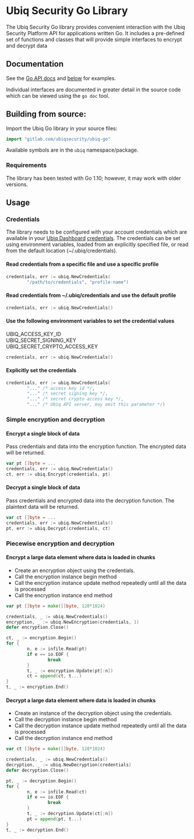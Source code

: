 # Ubiq Security Go Library

The Ubiq Security Go library provides convenient interaction with the
Ubiq Security Platform API for applications written Go. It includes a
pre-defined set of functions and classes that will provide simple interfaces
to encrypt and decrypt data

## Documentation

See the [Go API docs](https://dev.ubiqsecurity.com/docs/api) and
[below](#usage) for examples.

Individual interfaces are documented in greater detail in the source
code which can be viewed using the `go doc` tool.

## Building from source:

Import the Ubiq Go library in your source files:
```go
import "gitlab.com/ubiqsecurity/ubiq-go"
```

Available symbols are in the `ubiq` namespace/package.

### Requirements

The library has been tested with Go 1.10; however, it may work with
older versions.

## Usage

### Credentials

The library needs to be configured with your account credentials which are
available in your [Ubiq Dashboard][dashboard] [credentials][credentials]. The
credentials can be set using environment variables, loaded from an explicitly
specified file, or read from the default location (~/.ubiq/credentials).

#### Read credentials from a specific file and use a specific profile
```go
credentials, err := ubiq.NewCredentials(
        "/path/to/credentials", "profile-name")
```

#### Read credentials from ~/.ubiq/credentials and use the default profile
```go
credentials, err := ubiq.NewCredentials()
```

#### Use the following environment variables to set the credential values
UBIQ_ACCESS_KEY_ID  
UBIQ_SECRET_SIGNING_KEY  
UBIQ_SECRET_CRYPTO_ACCESS_KEY  
```go
credentials, err := ubiq.NewCredentials()
```

#### Explicitly set the credentials
```go
credentials, err := ubiq.NewCredentials(
        "..." /* access key id */,
        "..." /* secret signing key */,
        "..." /* secret crypto access key */,
        "..." /* Ubiq API server, may omit this parameter */)
```


### Simple encryption and decryption

#### Encrypt a single block of data

Pass credentials and data into the encryption function. The encrypted data
will be returned.

```go
var pt []byte = ...
credentials, err := ubiq.NewCredentials()
ct, err := ubiq.Encrypt(credentials, pt)
```

#### Decrypt a single block of data

Pass credentials and encrypted data into the decryption function. The
plaintext data will be returned.

```go
var ct []byte = ...
credentials, err := ubiq.NewCredentials()
pt, err := ubiq.Decrypt(credentials, ct)
```

### Piecewise encryption and decryption

#### Encrypt a large data element where data is loaded in chunks

- Create an encryption object using the credentials.
- Call the encryption instance begin method
- Call the encryption instance update method repeatedly until all the data is processed
- Call the encryption instance end method

```go
var pt []byte = make([]byte, 128*1024)

credentials, _ := ubiq.NewCredentials()
encryption, _ := ubiq.NewEncryption(credentials, 1)
defer encryption.Close()

ct, _ := encryption.Begin()
for {
        n, e := infile.Read(pt)
        if e == io.EOF {
                break
        }
        t, _ := encryption.Update(pt[:n])
        ct = append(ct, t...)
}
t, _ := encryption.End()
```

#### Decrypt a large data element where data is loaded in chunks

- Create an instance of the decryption object using the credentials.
- Call the decryption instance begin method
- Call the decryption instance update method repeatedly until all the data is processed
- Call the decryption instance end method

```go
var ct []byte = make([]byte, 128*1024)

credentials, _ := ubiq.NewCredentials()
decryption, _ := ubiq.NewDecryption(credentials)
defer decryption.Close()

pt, _ := decryption.Begin()
for {
        n, e := infile.Read(ct)
        if e == io.EOF {
                break
        }
        t, _ := decryption.Update(ct[:n])
        pt = append(pt, t...)
}
t, _ := decryption.End()
```

[dashboard]:https://dashboard.ubiqsecurity.com/
[credentials]:https://dev.ubiqsecurity.com/docs/how-to-create-api-keys
